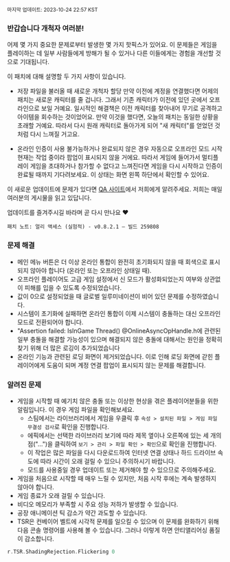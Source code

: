 <sup>마지막 업데이트: 2023-10-24 22:57 KST</sup>

### 반갑습니다 개척자 여러분!
어제 몇 가지 중요한 문제로부터 발생한 몇 가지 핫픽스가 있어요. 이 문제들은 게임을 플레이하는 데 일부 사람들에게 방해가 될 수 있거나 다른 이들에게는 경험을 개선할 것으로 기대됩니다.

이 패치에 대해 설명할 두 가지 사항이 있습니다.

- 저장 파일을 불러올 때 새로운 개척자 할당
만약 이전에 계정을 연결했다면 어제의 패치는 새로운 캐릭터를 줄 겁니다. 그래서 기존 캐릭터가 이전에 있던 곳에서 오프라인으로 보일 거예요. 일시적인 해결책은 이전 캐릭터를 찾아내어 무기로 공격하고 아이템을 회수하는 것이었어요. 만약 이것을 했다면, 오늘의 패치는 동일한 상황을 초래할 거예요. 따라서 다시 원래 캐릭터로 돌아가게 되어 "새 캐릭터"를 얻었던 것처럼 다시 느껴질 거고요.

- 온라인 인증이 사용 불가능하거나 완료되지 않은 경우 자동으로 오프라인 모드 시작
현재는 작업 중이라 팝업이 표시되지 않을 거에요. 따라서 게임에 들어가서 멀티플레이 게임을 초대하거나 참가할 수 없다고 느껴진다면 게임을 다시 시작하고 인증이 완료될 때까지 기다려보세요. 이 상태는 화면 왼쪽 하단에서 확인할 수 있어요.

이 새로운 업데이트에 문제가 있다면 [QA 사이트](https://questions.satisfactorygame.com/)에서 저희에게 알려주세요. 저희는 매일 여러분의 게시물을 읽고 있답니다.

업데이트를 즐겨주시길 바라며 곧 다시 만나요 ❤️

```
패치 노트: 얼리 액세스 (실험적) - v0.8.2.1 – 빌드 259808
```

### 문제 해결
- 메인 메뉴 버튼은 더 이상 온라인 통합이 완전히 초기화되지 않을 때 회색으로 표시되지 않아야 합니다 (온라인 또는 오프라인 상태일 때).
- 오프라인 플레이어도 고급 게임 설정에서 신 모드가 활성화되었는지 여부와 상관없이 피해를 입을 수 있도록 수정되었습니다.
- 값이 0으로 설정되었을 때 글로벌 일루미네이션이 비어 있던 문제를 수정하였습니다.
- 시스템이 초기화에 실패하면 온라인 통합이 이제 시스템이 충돌하는 대신 오프라인 모드로 전환되어야 합니다.
- "Assertion failed: IsInGame Thread() @OnlineAsyncOpHandle.h에 관련된 일부 충돌을 해결할 가능성이 있으며 해결되지 않은 충돌에 대해서는 원인을 정확히 찾기 위해 더 많은 로깅이 추가되었습니다
- 온라인 기능과 관련된 로딩 화면이 제거되었습니다. 이로 인해 로딩 화면에 갇힌 플레이어에게 도움이 되며 계정 연결 팝업이 표시되지 않는 문제를 해결합니다.

### 알려진 문제
- 게임을 시작할 때 예기치 않은 충돌 또는 이상한 현상을 겪은 플레이어분들을 위한 알림입니다. 이 경우 게임 파일을 확인해보세요.
  - 스팀에서는 라이브러리에서 게임을 우클릭 후 `속성 > 설치된 파일 > 게임 파일 무결성 검사`로 확인을 진행합니다.
  - 에픽에서는 선택한 라이브러리 보기에 따라 제목 옆이나 오른쪽에 있는 세 개의 점("...")을 클릭하여 `보기 > 관리 > 파일 확인 > 확인`으로 확인을 진행합니다.
  - 이 작업은 많은 파일을 다시 다운로드하여 인터넷 연결 상태나 하드 드라이브 속도에 따라 시간이 오래 걸릴 수 있으니 주의하시기 바랍니다.
  - 모드를 사용중일 경우 업데이트 또는 제거해야 할 수 있으므로 주의해주세요.
- 게임을 처음으로 시작할 때 매우 느릴 수 있지만, 처음 시작 후에는 계속 발생하지 않아야 합니다.
- 게임 종료가 오래 걸릴 수 있습니다.
- 비디오 메모리가 부족할 시 주요 성능 저하가 발생할 수 있습니다.
- 공장 애니메이션 틱 감소가 약간 과도할 수 있습니다.
- TSR은 컨베이어 벨트에 시각적 문제를 일으킬 수 있으며 이 문제를 완화하기 위해 다음 콘솔 명령어를 사용해 볼 수 있습니다. 그러나 이렇게 하면 안티앨리어싱 품질이 감소합니다.
```cpp
r.TSR.ShadingRejection.Flickering 0
```